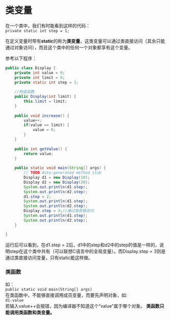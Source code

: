类变量
==========
在一个类中，我们有时能看到这样的代码：<br>
`private static int step = 1;`

在定义变量时带有**static**的称为**类变量**，这类变量可以通过类直接访问（其余只能通过对象访问），而且这个类中的任何一个对象都享有这个变量。

参考以下程序：
``````````````````java
public class Display {
	private int value = 0;
	private int limit = 0;
	private static int step = 1;
	
	//构造函数
	public Display(int limit) {
		this.limit = limit;
	}
	
	public void increase() {
		value++;
		if(value == limit) {
			value = 0;
		}
	}
	
	public int getValue() {
		return value;
	}
	
	public static void main(String[] args) {
		// TODO Auto-generated method stub
		Display d1 = new Display(10);
		Display d2 = new Display(20);
		System.out.println(d1.step);
		System.out.println(d2.step);
		d1.step = 2;
		System.out.println(d1.step);
		System.out.println(d2.step);
		Display.step = 3;//通过类直接访问
		System.out.println(d1.step);
		System.out.println(d2.step);
	}

}
````````````````````````````
运行后可以看到，在d1.step = 2后，d1中的step和d2中的step的值是一样的，说明step在这个类中共有（可以联想C语言中的全局变量）。而Display.step = 3则是通过类直接访问变量，只有static能这样做。

### 类函数
如：<br>
`public static void main(String[] args)`<br> 
在类函数中，不能够直接调用成员变量，而要先声明对象，如:<br>
`d1.value`<br>
若输入value++会报错，因为编译器不知道这个“value”属于哪个对象。
**类函数只能调用类函数和类变量。**


